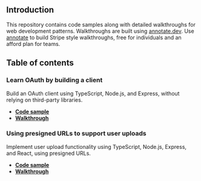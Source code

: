 ## Introduction

This repository contains code samples along with detailed walkthroughs for web development patterns. Walkthroughs are built using [annotate.dev](https://annotate.dev). Use [annotate](https://annotate.dev) to build Stripe style walkthroughs, free for individuals and an afford plan for teams.

## Table of contents

### Learn OAuth by building a client

Build an OAuth client using TypeScript, Node.js, and Express, without relying on third-party libraries.

- **[Code sample](https://github.com/Alex-Yakubovsky/walkthroughs/tree/main/oauth-client-walkthrough)**
- **[Walkthrough](https://annotate.dev/p/hello-world/learn-oauth-2-0-by-building-your-own-oauth-client-U2HaZNtvQojn4F)**

### Using presigned URLs to support user uploads

Implement user upload functionality using TypeScript, Node.js, Express, and React, using presigned URLs.

- **[Code sample](https://github.com/Alex-Yakubovsky/walkthroughs/tree/main/presigned-urls)**
- **[Walkthrough](https://annotate.dev/p/hello-world/implementing-user-uploads-with-presigned-urls-RcaRFbkDyop8pl)**

